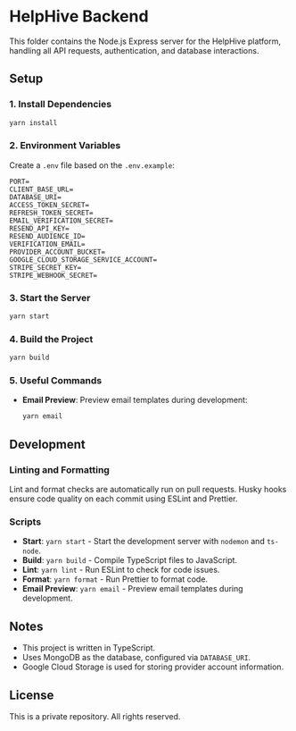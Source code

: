 # HelpHive Backend

This folder contains the Node.js Express server for the HelpHive platform, handling all API requests, authentication, and database interactions.

## Setup

### 1. Install Dependencies

```bash
yarn install
```

### 2. Environment Variables

Create a `.env` file based on the `.env.example`:

```
PORT=
CLIENT_BASE_URL=
DATABASE_URI=
ACCESS_TOKEN_SECRET=
REFRESH_TOKEN_SECRET=
EMAIL_VERIFICATION_SECRET=
RESEND_API_KEY=
RESEND_AUDIENCE_ID=
VERIFICATION_EMAIL=
PROVIDER_ACCOUNT_BUCKET=
GOOGLE_CLOUD_STORAGE_SERVICE_ACCOUNT=
STRIPE_SECRET_KEY=
STRIPE_WEBHOOK_SECRET=
```

### 3. Start the Server

```bash
yarn start
```

### 4. Build the Project

```bash
yarn build
```

### 5. Useful Commands

-   **Email Preview**: Preview email templates during development:
    ```bash
    yarn email
    ```

## Development

### Linting and Formatting

Lint and format checks are automatically run on pull requests. Husky hooks ensure code quality on each commit using ESLint and Prettier.

### Scripts

-   **Start**: `yarn start` - Start the development server with `nodemon` and `ts-node`.
-   **Build**: `yarn build` - Compile TypeScript files to JavaScript.
-   **Lint**: `yarn lint` - Run ESLint to check for code issues.
-   **Format**: `yarn format` - Run Prettier to format code.
-   **Email Preview**: `yarn email` - Preview email templates during development.

## Notes

-   This project is written in TypeScript.
-   Uses MongoDB as the database, configured via `DATABASE_URI`.
-   Google Cloud Storage is used for storing provider account information.

## License

This is a private repository. All rights reserved.
